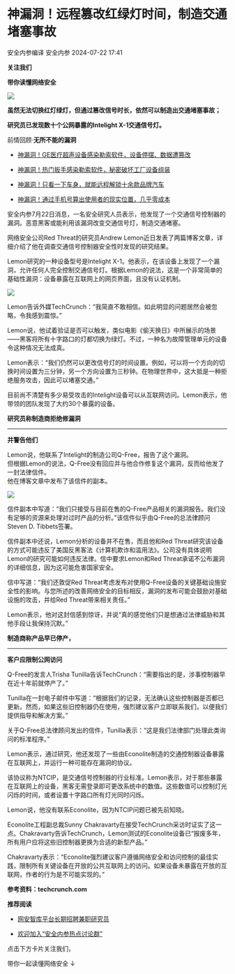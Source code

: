 #  神漏洞！远程篡改红绿灯时间，制造交通堵塞事故   
安全内参编译  安全内参   2024-07-22 17:41  
  
**关注我们**  
  
  
**带你读懂网络安全**  
  
  
![](https://mmbiz.qpic.cn/sz_mmbiz_jpg/FzZb53e8g7tAS8ibAianMCbV19h9Iz70n3S7lJSfs24abyAaXvIicu28JunAHcPkmYa96iaBxbq9YEh0YplWb0viaWA/640?wx_fmt=jpeg&from=appmsg "")  
  
  
**虽然无法切换红灯绿灯，但通过篡改信号时长，依然可以制造出交通堵塞事故；**  
  
  
**研究员已发现数十个公网暴露的Intelight X-1交通信号灯。**  
  
前情回顾·**无所不能的漏洞**  
- [神漏洞！GE医疗超声设备感染勒索软件，设备停摆、数据遭篡改](http://mp.weixin.qq.com/s?__biz=MzI4NDY2MDMwMw==&mid=2247511649&idx=1&sn=f42994e31909f6f64eda52c9fd7cd4f0&chksm=ebfae941dc8d605733df8bd7be83ad9faa60cfc08420f55c382cb315dd0c742d07dc537affdc&scene=21#wechat_redirect)  
  
  
- [神漏洞！热门扳手感染勒索软件，秘密破坏工厂设备组装](http://mp.weixin.qq.com/s?__biz=MzI4NDY2MDMwMw==&mid=2247510798&idx=1&sn=9969bcd2018e4706dee08e25ecfdd214&chksm=ebfaec2edc8d653800e8ac33ac3acde8e85d5d0168972ccb41a4ab5b458116a17eff7cfd64b9&scene=21#wechat_redirect)  
  
  
- [神漏洞！只看一下车身，就能远程解锁十余款品牌汽车](http://mp.weixin.qq.com/s?__biz=MzI4NDY2MDMwMw==&mid=2247506951&idx=1&sn=15bea18a5d80a73c1e9c57ad7b8c701f&chksm=ebfa9b27dc8d1231f1b95b04fc659e09994875ac2321b9b89a07216b9728dd0dd7d3ad30e57c&scene=21#wechat_redirect)  
  
  
- [神漏洞！通过手机号算出使用者的现实位置，几乎零成本](http://mp.weixin.qq.com/s?__biz=MzI4NDY2MDMwMw==&mid=2247508916&idx=1&sn=2077341efdf975aff70c80c031d28d7e&chksm=ebfae494dc8d6d82c249f76beb08afea429de50f01c5e23a858e535f0c4c78534fe3e91f0234&scene=21#wechat_redirect)  
  
  
  
  
安全内参7月22日消息，一名安全研究人员表示，他发现了一个交通信号控制器的漏洞。恶意黑客或能利用该漏洞改变交通信号灯，制造交通堵塞。  
  
网络安全公司Red Threat的研究员Andrew Lemon近日发表了两篇博客文章，详细介绍了他在调查交通信号控制器安全性时发现的研究结果。   
  
Lemon研究的一种设备型号是Intelight X-1。他表示，在该设备上发现了一个漏洞，允许任何人完全控制交通信号灯。根据Lemon的说法，这是一个非常简单的基础性漏洞：设备暴露在互联网上的网页界面，且没有认证机制。  
  
![](https://mmbiz.qpic.cn/sz_mmbiz_png/FzZb53e8g7tAS8ibAianMCbV19h9Iz70n3SA4BJSNXibzwW5nubdLlKNB6pfE6z4asUlibXyCvNmIG0827wJjOictNw/640?wx_fmt=png&from=appmsg "")  
  
Lemon告诉外媒TechCrunch：“我简直不敢相信。如此明显的问题居然会被忽略，令我感到震惊。”   
  
Lemon说，他试着验证是否可以触发，类似电影《偷天换日》中所展示的场景——黑客将所有十字路口的灯都切换为绿灯。不过，一种名为故障管理单元的设备令这种情况无法成真。  
  
Lemon表示：“我们仍然可以更改信号灯的时间设置。例如，可以将一个方向的切换时间设置为三分钟，另一个方向设置为三秒钟。在物理世界中，这大抵是一种拒绝服务攻击，因此可以堵塞交通。”  
  
目前尚不清楚有多少易受攻击的Intelight设备可以从互联网访问。Lemon表示，他带领的团队发现了大约30个暴露的设备。  
  
  
**研究员称制造商拒绝修漏洞**  
  
****  
**并警告他们**  
  
  
Lemon说，他联系了Intelight的制造公司Q-Free，报告了这个漏洞。  
但根据Lemon的说法，Q-Free没有回应并与他合作修复这个漏洞，反而给他发了一封法律信件。  
他在博客文章中发布了该信件的副本。  
  
![](https://mmbiz.qpic.cn/sz_mmbiz_png/FzZb53e8g7tAS8ibAianMCbV19h9Iz70n3mHUfeY98J9diaicO26fESB44YPMWl3FxEQgcDM2K66FWfcEYFt7U1wLQ/640?wx_fmt=png&from=appmsg "")  
  
  
信件副本中写道：“我们只接受与目前在售的Q-Free产品相关的漏洞报告。我们没有足够的资源来处理对过时产品的分析。”该信件似乎由Q-Free的总法律顾问Steven D. Tibbets签署。  
  
信件副本中还说，Lemon分析的设备并不在售，而且他和Red Threat研究该设备的方式可能违反了美国反黑客法《计算机欺诈和滥用法》。公司没有具体说明Lemon的研究可能如何违反法律。信中要求Lemon和Red Threat承诺不公布漏洞的详细信息，因为这可能危害国家安全。   
  
信中写道：“我们还敦促Red Threat考虑发布对使用Q-Free设备的关键基础设施安全性的影响。与您所述的改善网络安全的目标相反，漏洞的发布可能会鼓励对基础设施的攻击，并给Red Threat带来相关责任。”  
  
Lemon表示，他对这封信感到惊讶，并说“真的感觉他们只是想通过法律威胁和其他手段让我保持沉默。”  
  
  
**制造商称产品早已停产，**  
  
****  
**客户应限制公网访问**  
  
  
Q-Free的发言人Trisha Tunilla告诉TechCrunch：“需要指出的是，涉事控制器早在近十年前就停产了。”  
  
Tunilla在一封电子邮件中写道：“根据我们的记录，无法确认这些控制器是否都已更新。然而，如果这些旧控制器仍在使用，强烈建议客户立即联系我们，以便我们提供指导和解决方案。”  
  
关于Q-Free总法律顾问发出的信件，Tunilla表示：“这是我们法律部门处理此类询问的标准程序。”  
  
Lemon表示，通过研究，他还发现了一些由Econolite制造的交通控制器设备暴露在互联网上，并运行一种可能存在漏洞的协议。  
  
该协议称为NTCIP，是交通信号控制器的行业标准。Lemon表示，对于那些暴露在互联网上的设备，黑客无需登录即可更改系统中的数值。这些数值可以控制灯光闪烁的时间，或者设置十字路口所有灯光同时闪烁。  
  
Lemon说，他没有联系Econolite，因为NTCIP问题已被先前知晓。  
  
Econolite工程副总裁Sunny Chakravarty在接受TechCrunch采访时证实了这一点。Chakravarty告诉TechCrunch，Lemon测试的Econolite设备已“报废多年，所有用户应将这些旧控制器更换为合适的新型产品。”  
  
Chakravarty表示：“Econolite强烈建议客户遵循网络安全和访问控制的最佳实践，限制所有关键设备在开放的公共互联网上的访问。如果设备未暴露在开放的互联网，作者的行为是不可能实现的。”  
  
  
**参考资料：techcrunch.com**  
  
  
**推荐阅读**  
- [网安智库平台长期招聘兼职研究员](http://mp.weixin.qq.com/s?__biz=MzI4NDY2MDMwMw==&mid=2247499450&idx=2&sn=2da3ca2e0b4d4f9f56ea7f7579afc378&chksm=ebfab99adc8d308c3ba6e7a74bd41beadf39f1b0e38a39f7235db4c305c06caa49ff63a0cc1d&scene=21#wechat_redirect)  
  
  
- [欢迎加入“安全内参热点讨论群”](https://mp.weixin.qq.com/s?__biz=MzI4NDY2MDMwMw==&mid=2247501251&idx=1&sn=8b6ebecbe80c1c72317948494f87b489&chksm=ebfa82e3dc8d0bf595d039e75b446e14ab96bf63cf8ffc5d553b58248dde3424fb18e6947440&token=525430415&lang=zh_CN&scene=21#wechat_redirect)  
  
  
  
  
  
  
  
点击下方卡片关注我们，  
  
带你一起读懂网络安全 ↓  
  
  
  
  
